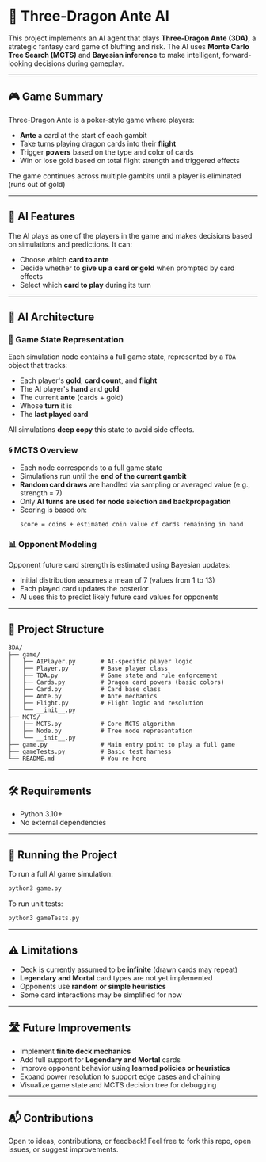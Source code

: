# 🐉 Three-Dragon Ante AI

This project implements an AI agent that plays **Three-Dragon Ante (3DA)**, a strategic fantasy card game of bluffing and risk. The AI uses **Monte Carlo Tree Search (MCTS)** and **Bayesian inference** to make intelligent, forward-looking decisions during gameplay.

---

## 🎮 Game Summary

Three-Dragon Ante is a poker-style game where players:
- **Ante** a card at the start of each gambit
- Take turns playing dragon cards into their **flight**
- Trigger **powers** based on the type and color of cards
- Win or lose gold based on total flight strength and triggered effects

The game continues across multiple gambits until a player is eliminated (runs out of gold)

---

## 🤖 AI Features

The AI plays as one of the players in the game and makes decisions based on simulations and predictions. It can:
- Choose which **card to ante**
- Decide whether to **give up a card or gold** when prompted by card effects
- Select which **card to play** during its turn

---

## 🧠 AI Architecture

### 🧩 Game State Representation

Each simulation node contains a full game state, represented by a `TDA` object that tracks:
- Each player's **gold**, **card count**, and **flight**
- The AI player's **hand** and **gold**
- The current **ante** (cards + gold)
- Whose **turn** it is
- The **last played card**

All simulations **deep copy** this state to avoid side effects.

### 🌀 MCTS Overview

- Each node corresponds to a full game state
- Simulations run until the **end of the current gambit**
- **Random card draws** are handled via sampling or averaged value (e.g., strength = 7)
- Only **AI turns are used for node selection and backpropagation**
- Scoring is based on:
  ```
  score = coins + estimated coin value of cards remaining in hand
  ```

### 📊 Opponent Modeling

Opponent future card strength is estimated using Bayesian updates:
- Initial distribution assumes a mean of 7 (values from 1 to 13)
- Each played card updates the posterior
- AI uses this to predict likely future card values for opponents

---

## 📁 Project Structure

```plaintext
3DA/
├── game/
│   ├── AIPlayer.py       # AI-specific player logic
│   ├── Player.py         # Base player class
│   ├── TDA.py            # Game state and rule enforcement
│   ├── Cards.py          # Dragon card powers (basic colors)
│   ├── Card.py           # Card base class
│   ├── Ante.py           # Ante mechanics
│   ├── Flight.py         # Flight logic and resolution
│   └── __init__.py
├── MCTS/
│   ├── MCTS.py           # Core MCTS algorithm
│   ├── Node.py           # Tree node representation
│   └── __init__.py
├── game.py               # Main entry point to play a full game
├── gameTests.py          # Basic test harness
└── README.md             # You're here
```

---

## 🛠️ Requirements

- Python 3.10+
- No external dependencies

---

## 🚀 Running the Project

To run a full AI game simulation:

```bash
python3 game.py
```

To run unit tests:

```bash
python3 gameTests.py
```

---

## ⚠️ Limitations

- Deck is currently assumed to be **infinite** (drawn cards may repeat)
- **Legendary and Mortal** card types are not yet implemented
- Opponents use **random or simple heuristics**
- Some card interactions may be simplified for now

---

## 🛣️ Future Improvements

- Implement **finite deck mechanics**
- Add full support for **Legendary and Mortal** cards
- Improve opponent behavior using **learned policies or heuristics**
- Expand power resolution to support edge cases and chaining
- Visualize game state and MCTS decision tree for debugging

---

## 📬 Contributions

Open to ideas, contributions, or feedback! Feel free to fork this repo, open issues, or suggest improvements.
